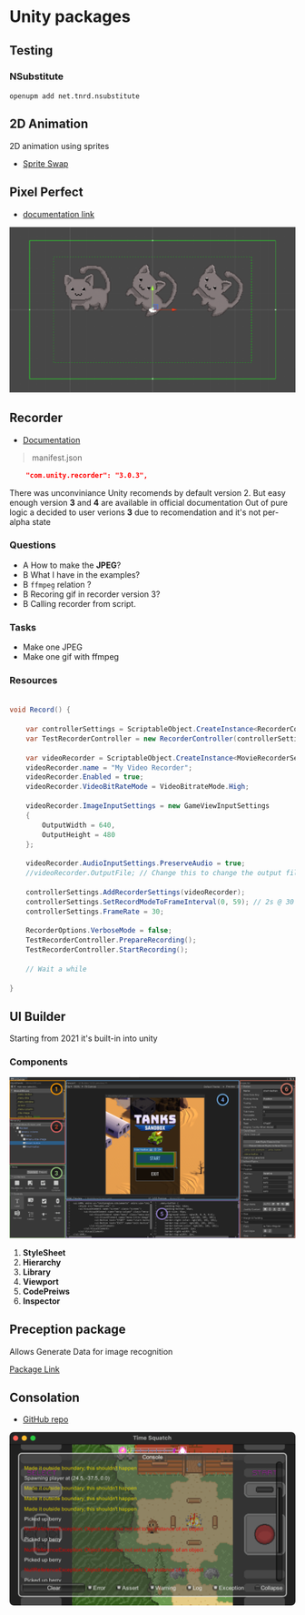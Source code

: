 # Unity packages

## Testing

### NSubstitute

```pwsh
openupm add net.tnrd.nsubstitute
```
## 2D Animation

2D animation using sprites

- [Sprite Swap](https://docs.unity3d.com/Packages/com.unity.2d.animation@6.0/manual/SLAsset.html)

## Pixel Perfect


- [documentation link](https://docs.unity3d.com/Packages/com.unity.2d.pixel-perfect@5.0/manual/index.html)

![pixelPerfect](res\PixelPerfect.png)


## Recorder

- [Documentation](https://docs.unity3d.com/Packages/com.unity.recorder@3.0/manual/index.html)

>manifest.json

```json
	"com.unity.recorder": "3.0.3",
```
There was unconviniance Unity recomends by default version 2. 
But easy enough version **3** and **4** are available in official documentation
Out of pure logic a decided to user verions **3** due to recomendation and it's not per-alpha state

### Questions

- A How to make the **JPEG**?
- B What I have in the examples?
- B `ffmpeg` relation ?
- B Recoring gif in recorder version 3?
- B Calling recorder from script.

### Tasks

- Make one JPEG
- Make one gif with ffmpeg


### Resources

```cs

void Record() {
	
	var controllerSettings = ScriptableObject.CreateInstance<RecorderControllerSettings>();
	var TestRecorderController = new RecorderController(controllerSettings);
	 
	var videoRecorder = ScriptableObject.CreateInstance<MovieRecorderSettings>();
	videoRecorder.name = "My Video Recorder";
	videoRecorder.Enabled = true;
	videoRecorder.VideoBitRateMode = VideoBitrateMode.High;
	 
	videoRecorder.ImageInputSettings = new GameViewInputSettings
	{
	    OutputWidth = 640,
	    OutputHeight = 480
	};
	 
	videoRecorder.AudioInputSettings.PreserveAudio = true;
	//videoRecorder.OutputFile; // Change this to change the output file name (no extension)
	 
	controllerSettings.AddRecorderSettings(videoRecorder);
	controllerSettings.SetRecordModeToFrameInterval(0, 59); // 2s @ 30 FPS
	controllerSettings.FrameRate = 30;
	 
	RecorderOptions.VerboseMode = false;
	TestRecorderController.PrepareRecording();
	TestRecorderController.StartRecording();
	 
	// Wait a while

}
```

## UI Builder


Starting from 2021 it's built-in into unity

### Components

![UI Parts](res\UIBuilderAnnotatedMainWindow.png)

1. **StyleSheet**
2. **Hierarchy**
3. **Library**
4. **Viewport**
5. **CodePreiws**
6. **Inspector**


## Preception package 

Allows Generate Data for image recognition

[Package Link](https://docs.unity3d.com/Packages/com.unity.perception@0.6/manual/SetupSteps.html)

## Consolation

- [GitHub repo](https://github.com/mminer/consolation)

![Consolation](./res/Consolation.png)
